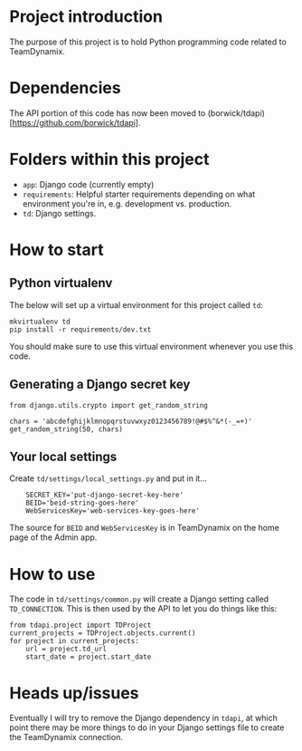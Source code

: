 # Project introduction

The purpose of this project is to hold Python programming code related
to TeamDynamix.

# Dependencies

The API portion of this code has now been moved to
(borwick/tdapi)[https://github.com/borwick/tdapi].

# Folders within this project

* `app`: Django code (currently empty)
* `requirements`: Helpful starter requirements depending on what
  environment you're in, e.g. development vs. production.
* `td`: Django settings.

# How to start

## Python virtualenv ##

The below will set up a virtual environment for this project called `td`:

    mkvirtualenv td
    pip install -r requirements/dev.txt

You should make sure to use this virtual environment whenever you use
this code.

## Generating a Django secret key ##

    from django.utils.crypto import get_random_string

    chars = 'abcdefghijklmnopqrstuvwxyz0123456789!@#$%^&*(-_=+)'
    get_random_string(50, chars)

## Your local settings ##

Create `td/settings/local_settings.py` and put in it...

		SECRET_KEY='put-django-secret-key-here'
        BEID='beid-string-goes-here'
        WebServicesKey='web-services-key-goes-here'

The source for `BEID` and `WebServicesKey` is in TeamDynamix on the
home page of the Admin app.

# How to use

The code in `td/settings/common.py` will create a Django setting
called `TD_CONNECTION`. This is then used by the API to let you do
things like this:

    from tdapi.project import TDProject
    current_projects = TDProject.objects.current()
	for project in current_projects:
	    url = project.td_url
		start_date = project.start_date

# Heads up/issues #

Eventually I will try to remove the Django dependency in `tdapi`, at
which point there may be more things to do in your Django settings
file to create the TeamDynamix connection.
